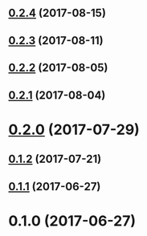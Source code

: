 <a name="0.2.4"></a>
## [0.2.4](https://github.com/0xMatt/ngx-oauth-client/compare/v0.2.3...v0.2.4) (2017-08-15)



<a name="0.2.3"></a>
## [0.2.3](https://github.com/0xMatt/ngx-oauth-client/compare/v0.2.2...v0.2.3) (2017-08-11)



<a name="0.2.2"></a>
## [0.2.2](https://github.com/0xMatt/ngx-oauth-client/compare/v0.2.1...v0.2.2) (2017-08-05)



<a name="0.2.1"></a>
## [0.2.1](https://github.com/0xMatt/ngx-oauth-client/compare/v0.2.0...v0.2.1) (2017-08-04)



<a name="0.2.0"></a>
# [0.2.0](https://github.com/0xMatt/ngx-oauth-client/compare/v0.1.2...v0.2.0) (2017-07-29)



<a name="0.1.2"></a>
## [0.1.2](https://github.com/0xMatt/ngx-oauth-client/compare/v0.1.1...v0.1.2) (2017-07-21)



<a name="0.1.1"></a>
## [0.1.1](https://github.com/0xMatt/ngx-oauth-client/compare/v0.1.0...v0.1.1) (2017-06-27)



<a name="0.1.0"></a>
# 0.1.0 (2017-06-27)



